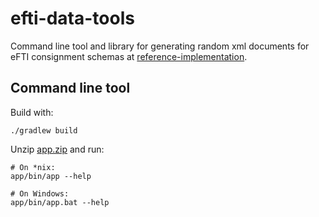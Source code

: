 # efti-data-tools

Command line tool and library for generating random xml documents for eFTI consignment schemas at
[reference-implementation](https://github.com/EFTI4EU/reference-implementation/tree/main/schema/xsd).

## Command line tool

Build with:
```
./gradlew build
```

Unzip [app.zip](./app/build/distributions/app.zip) and run:
```
# On *nix:
app/bin/app --help

# On Windows:
app/bin/app.bat --help
```
